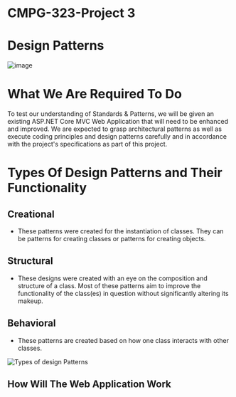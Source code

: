 # CMPG-323-Project 3

# Design Patterns

![image](https://user-images.githubusercontent.com/91734031/192673043-42c46466-1230-461e-b7b1-60c819ef2a5a.png)

# What We Are Required To Do

To test our understanding of Standards & Patterns, we will be given an existing ASP.NET Core MVC Web Application that will need
to be enhanced and improved. We are expected to grasp architectural patterns as well as execute coding principles and design patterns carefully and in accordance with the project's specifications as part of this project. 

# Types Of Design Patterns and Their Functionality

## Creational 
* These patterns were created for the instantiation of classes. They can be patterns for creating classes or patterns for creating objects.

## Structural
* These designs were created with an eye on the composition and structure of a class. Most of these patterns aim to improve the functionality of the class(es) in         question without significantly altering its makeup.

## Behavioral
* These patterns are created based on how one class interacts with other classes.

![Types of design Patterns](https://user-images.githubusercontent.com/91734031/192674890-b5feb897-458c-4834-9b60-550c24582a8c.jpeg)


## How Will The Web Application Work

